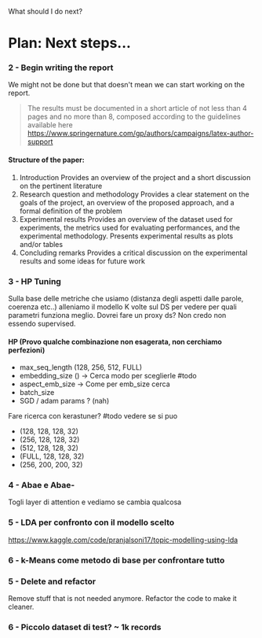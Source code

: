 What should I do next?

# Plan: Next steps...

### 2 - Begin writing the report

We might not be done but that doesn't mean we can start working on the report. <br>

> The results must be documented in a short article of not less than 4 pages and no more than 8, composed
> according to the guidelines available here https://www.springernature.com/gp/authors/campaigns/latex-author-support

#### Structure of the paper:

1. Introduction
   Provides an overview of the project and a short discussion on the pertinent literature
2. Research question and methodology
   Provides a clear statement on the goals of the project, an overview of the proposed approach, and a formal
   definition of the problem
3. Experimental results
   Provides an overview of the dataset used for experiments, the metrics used for evaluating performances,
   and the experimental methodology. Presents experimental results as plots and/or tables
4. Concluding remarks
   Provides a critical discussion on the experimental results and some ideas for future work

### 3 - HP Tuning

Sulla base delle metriche che usiamo (distanza degli aspetti dalle parole, coerenza etc..) alleniamo
il modello K volte sul DS per vedere per quali parametri funziona meglio. Dovrei fare un proxy ds? Non credo non essendo
supervised.

#### HP (Provo qualche combinazione non esagerata, non cerchiamo perfezioni)

- max_seq_length (128, 256, 512, FULL)
- embedding_size () -> Cerca modo per sceglierle #todo
- aspect_emb_size -> Come per emb_size cerca
- batch_size
- SGD / adam params ? (nah)

Fare ricerca con kerastuner? #todo vedere se si puo

- (128, 128, 128, 32)
- (256, 128, 128, 32)
- (512, 128, 128, 32)
- (FULL, 128, 128, 32)
- (256, 200, 200, 32)

### 4 - Abae e Abae-

Togli layer di attention e vediamo se cambia qualcosa

### 5 - LDA per confronto con il modello scelto
https://www.kaggle.com/code/pranjalsoni17/topic-modelling-using-lda

### 6 - k-Means come metodo di base per confrontare tutto

### 5 - Delete and refactor

Remove stuff that is not needed anymore.
Refactor the code to make it cleaner.

### 6 - Piccolo dataset di test? ~ 1k records